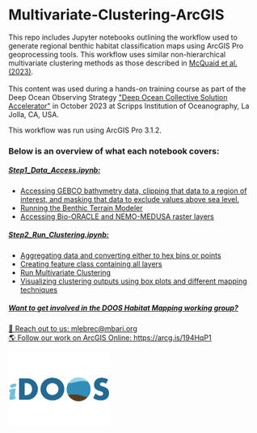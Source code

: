 # Multivariate-Clustering-ArcGIS

This repo includes Jupyter notebooks outlining the workflow used to generate regional benthic habitat classification maps using ArcGIS Pro geoprocessing tools. This workflow uses similar non-hierarchical multivariate clustering methods as those described in [McQuaid et al. (2023)](https://doi.org/10.1016/j.pocean.2023.103016). <br><br>
This content was used during a hands-on training course as part of the Deep Ocean Observing Strategy ["Deep Ocean Collective Solution Accelerator"](https://www.deepoceanobserving.org/pages/collective-solution-accelerator) in October 2023 at Scripps Institution of Oceanography, La Jolla, CA, USA. <br>

This workflow was run using ArcGIS Pro 3.1.2. 

### Below is an overview of what each notebook covers:

##### <u>Step1_Data_Access.ipynb:<u> <br>
- Accessing GEBCO bathymetry data, clipping that data to a region of interest, and masking that data to exclude values above sea level.
- Running the Benthic Terrain Modeler
- Accessing Bio-ORACLE and NEMO-MEDUSA raster layers

##### <u>Step2_Run_Clustering.ipynb:<u><br>
- Aggregating data and converting either to hex bins or points
- Creating feature class containing all layers
- Run Multivariate Clustering
- Visualizing clustering outputs using box plots and different mapping techniques

##### Want to get involved in the DOOS Habitat Mapping working group? 
:email: Reach out to us: mlebrec@mbari.org <br>
:earth_americas: Follow our work on ArcGIS Online: https://arcg.is/194HqP1 

<img src="images/iDOOS_logo-3-400x295.png" style="width:200px; height:auto;" />

